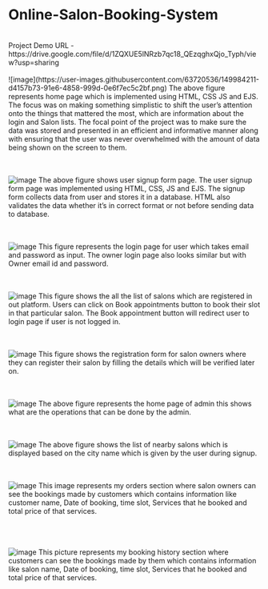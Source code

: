 # Online-Salon-Booking-System
<br>
Project Demo URL - https://drive.google.com/file/d/1ZQXUE5lNRzb7qc18_QEzqghxQjo_Typh/view?usp=sharing
<br>
<br>
![image](https://user-images.githubusercontent.com/63720536/149984211-d4157b73-91e6-4858-999d-0e6f7ec5c2bf.png)
The above figure represents home page which is implemented using HTML, CSS  JS and EJS. The focus was on making something simplistic to shift the user’s attention onto the things that mattered the most, which are information about the login and Salon lists. The focal point of the project was to make sure the data was stored and presented in an efficient and informative manner along with ensuring that the user was never overwhelmed with the amount of data being shown on the screen to them.
<br>
<br>
<br>

![image](https://user-images.githubusercontent.com/63720536/149984302-787f1ebf-0699-4d2c-9e07-5cef3a73ebe0.png)
The above figure shows user signup form page. The user signup form page was implemented using HTML, CSS, JS and EJS. The signup form collects data from user and stores it in a database. HTML also validates the data whether it’s in correct format or not before sending data to database.
<br>
<br>
<br>

![image](https://user-images.githubusercontent.com/63720536/149984394-92f02736-3cb4-49ba-b3b5-2f150ad6f815.png)
This figure represents the login page for user which takes email and password as input. The owner login page also looks similar but with Owner email id and password. 
<br>
<br>
<br>

![image](https://user-images.githubusercontent.com/63720536/149984477-4c1eb439-60c8-438a-9ff5-4f94aa3a82c0.png)
This figure shows the all the list of salons which are registered in out platform. Users can click on Book appointments button to book their slot in that particular salon. The Book appointment button will redirect user to login page if user is not logged in.
<br>
<br>
<br>

![image](https://user-images.githubusercontent.com/63720536/149984565-3f2a8a86-da45-43e7-b147-c83d8cd3e5a5.png)
This figure shows the registration form for salon owners where they can register their salon by filling the details which will be verified later on.
<br>
<br>
<br>

![image](https://user-images.githubusercontent.com/63720536/149984623-e5e2fe64-07d7-4133-883b-74c3cc323a0a.png)
The above figure represents the home page of admin this shows what are the operations that can be done by the admin. 
<br>
<br>
<br>

![image](https://user-images.githubusercontent.com/63720536/149984681-bce6a21a-ee8a-4a56-b820-f9f7390d98b0.png) 
The above figure shows the list of nearby salons which is displayed based on the city name which is given by the user during signup.
<br>
<br>
<br>

![image](https://user-images.githubusercontent.com/63720536/149984783-47066822-118c-4447-a860-5b9368326e36.png)
This image represents my orders section where salon owners can see the bookings made by customers which contains information like customer name, Date of booking, time slot, Services that he booked and total price of that services.  
<br>
<br>
<br>

![image](https://user-images.githubusercontent.com/63720536/149984905-7f251e77-ec89-40b4-947a-e8a682af7610.png)
This picture represents my booking history section where customers can see the bookings made by them which contains information like salon name, Date of booking, time slot, Services that he booked and total price of that services.  
